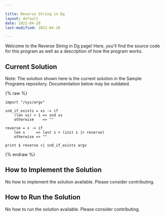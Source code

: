 ```yaml
---

title: Reverse String in Dg
layout: default
date: 2022-04-28
last-modified: 2022-04-28

---
```


Welcome to the Reverse String in Dg page! Here, you'll find the source code for this program as well as a description of how the program works.

## Current Solution

Note: The solution shown here is the current solution in the Sample Programs repository. Documentation below may be outdated.

{% raw %}

```Dg
import "/sys/argv"

snd_if_exists = xs -> if
    (len xs) > 1 => snd xs
    otherwise    => ""

reverse = s -> if
    len s     => last s + (init s |> reverse)
    otherwise => ""

print $ reverse <| snd_if_exists argv

```

{% endraw %}

## How to Implement the Solution

No how to implement the solution available. Please consider contributing.

## How to Run the Solution

No how to run the solution available. Please consider contributing.